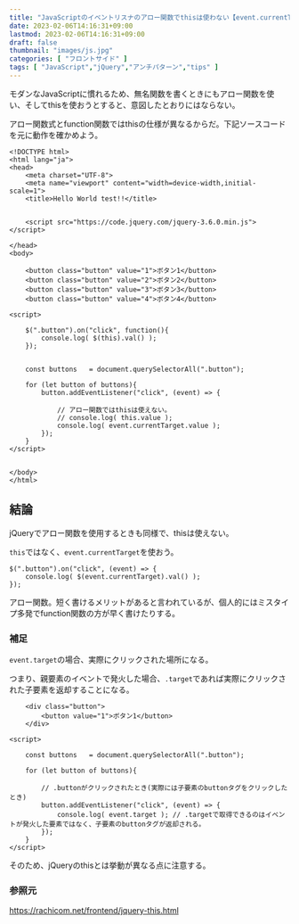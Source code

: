 ```yaml
---
title: "JavaScriptのイベントリスナのアロー関数でthisは使わない【event.currentTargetを使おう】"
date: 2023-02-06T14:16:31+09:00
lastmod: 2023-02-06T14:16:31+09:00
draft: false
thumbnail: "images/js.jpg"
categories: [ "フロントサイド" ]
tags: [ "JavaScript","jQuery","アンチパターン","tips" ]
---
```



モダンなJavaScriptに慣れるため、無名関数を書くときにもアロー関数を使い、そしてthisを使おうとすると、意図したとおりにはならない。

アロー関数式とfunction関数ではthisの仕様が異なるからだ。下記ソースコードを元に動作を確かめよう。

```
<!DOCTYPE html>
<html lang="ja">
<head>
    <meta charset="UTF-8">
    <meta name="viewport" content="width=device-width,initial-scale=1">
    <title>Hello World test!!</title>


    <script src="https://code.jquery.com/jquery-3.6.0.min.js"></script>

</head>
<body>

    <button class="button" value="1">ボタン1</button>
    <button class="button" value="2">ボタン2</button>
    <button class="button" value="3">ボタン3</button>
    <button class="button" value="4">ボタン4</button>

<script>

    $(".button").on("click", function(){
        console.log( $(this).val() );
    });


    const buttons   = document.querySelectorAll(".button");

    for (let button of buttons){
        button.addEventListener("click", (event) => {

            // アロー関数ではthisは使えない。
            // console.log( this.value );
            console.log( event.currentTarget.value );
        });
    }
</script>


</body>
</html>
```

## 結論

jQueryでアロー関数を使用するときも同様で、thisは使えない。

`this`ではなく、`event.currentTarget`を使おう。

```
$(".button").on("click", (event) => {
    console.log( $(event.currentTarget).val() );
});
```

アロー関数。短く書けるメリットがあると言われているが、個人的にはミスタイプ多発でfunction関数の方が早く書けたりする。


### 補足

`event.target`の場合、実際にクリックされた場所になる。

つまり、親要素のイベントで発火した場合、`.target`であれば実際にクリックされた子要素を返却することになる。

```
    <div class="button">
        <button value="1">ボタン1</button>
    </div>

<script>

    const buttons   = document.querySelectorAll(".button");

    for (let button of buttons){

        // .buttonがクリックされたとき(実際には子要素のbuttonタグをクリックしたとき)
        button.addEventListener("click", (event) => {
            console.log( event.target ); // .targetで取得できるのはイベントが発火した要素ではなく、子要素のbuttonタグが返却される。
        });
    }
</script>
```

そのため、jQueryのthisとは挙動が異なる点に注意する。


### 参照元

https://rachicom.net/frontend/jquery-this.html
